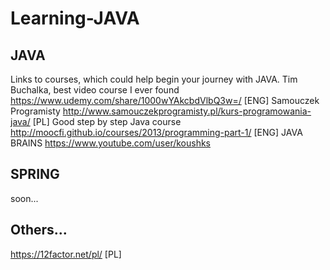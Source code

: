 # Learning-JAVA
## JAVA
Links to courses, which could help begin your journey with JAVA. 
Tim Buchalka, best video course I ever found https://www.udemy.com/share/1000wYAkcbdVlbQ3w=/ [ENG]
Samouczek Programisty http://www.samouczekprogramisty.pl/kurs-programowania-java/ [PL]
Good step by step Java course  http://moocfi.github.io/courses/2013/programming-part-1/ [ENG]
JAVA BRAINS https://www.youtube.com/user/koushks

## SPRING
soon...

## Others...
https://12factor.net/pl/ [PL]
